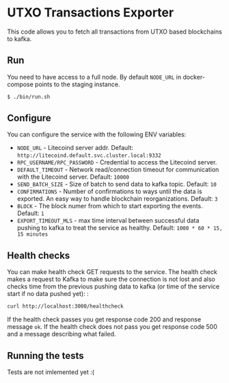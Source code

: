 # UTXO Transactions Exporter

This code allows you to fetch all transactions from UTXO based blockchains to kafka.

## Run

You need to have access to a full node. By default `NODE_URL` in docker-compose points to the staging instance.

```bash
$ ./bin/run.sh
```

## Configure

You can configure the service with the following ENV variables:

* `NODE_URL` - Litecoind server addr. Default: `http://litecoind.default.svc.cluster.local:9332`
* `RPC_USERNAME/RPC_PASSWORD` - Credential to access the Litecoind server.
* `DEFAULT_TIMEOUT` - Network read/connection timeout for communication with the Litecoind server. Default: `10000`
* `SEND_BATCH_SIZE` - Size of batch to send data to kafka topic. Default: `10`
* `CONFIRMATIONS` - Number of confirmations to ways until the data is exported. An easy way to handle blockchain reorganizations. Default: `3`
* `BLOCK` - The block numer from which to start exporting the events. Default: `1`
* `EXPORT_TIMEOUT_MLS` - max time interval between successful data pushing to kafka to treat the service as healthy. Default: `1000 * 60 * 15, 15 minutes`

## Health checks

You can make health check GET requests to the service. The health check makes a request to Kafka to make sure the connection is not lost and also checks time from the previous pushing data to kafka (or time of the service start if no data pushed yet):
:

```bash
curl http://localhost:3000/healthcheck
```

If the health check passes you get response code 200 and response message `ok`.
If the health check does not pass you get response code 500 and a message describing what failed.

## Running the tests

Tests are not imlemented yet :(
